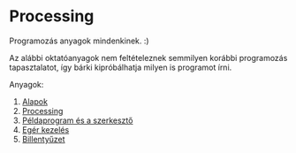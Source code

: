 # Processing

Programozás anyagok mindenkinek. :)

Az alábbi oktatóanyagok nem feltételeznek semmilyen korábbi programozás tapasztalatot,
így bárki kipróbálhatja milyen is programot írni.

Anyagok:
1. [Alapok](1_alapok.md)
2. [Processing](2_processing.md)
3. [Példaprogram és a szerkesztő](3_editor.md)
4. [Egér kezelés](4_mouse.md)
5. [Billentyűzet](5_keyboard.md)
